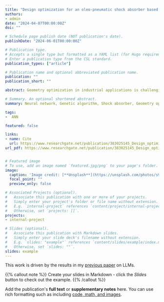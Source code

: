 ```yaml
---
title: "Design optimization for an oleo-pneumatic shock absorber based on a hybrid GA-NN model"
authors:
- admin
date: "2024-04-07T00:00:00Z"
doi: ""

# Schedule page publish date (NOT publication's date).
publishDate: "2024-06-01T00:00:00Z"

# Publication type.
# Accepts a single type but formatted as a YAML list (for Hugo requirements).
# Enter a publication type from the CSL standard.
publication_types: ["article"]

# Publication name and optional abbreviated publication name.
publication: ""
publication_short: ""

abstract: Geometry optimization in industrial applications is challenging due to implicit fitness functions and physical constraints highly influenced by design inputs. This optimization cannot be easily handled using analytical solutions. Instead, parametric analysis of computational models often results in local optima, leading to uncertain optimization solutions. To address these problems, this paper proposes a hybrid genetic algorithm-neural network strategy (GA-NN) to identify the best combination of geometric parameters for a oleo-pneumatic shock absorber system to maximize its efficiency under certain working conditions. This hybrid approach leverages the strengths of both NNs and GAs. Within this framework, NNs approximate the fitness function based on design variables, while GAs broadly search for optimal variable combinations within design spaces. A comprehensive verification and validation process ensures the proposed framework's reliability. Additionally, a parametric analysis is conducted for the range of optimized geometries for varying aircraft dimensions and designed shock absorber pressure heads. This study aims to provide valuable insights and practical guidelines for shock absorber design, ensuring safe and efficient operations.

# Summary. An optional shortened abstract.
summary: Neural network, Genetic algorithm, Shock absorber, Geometry optimization,

tags:
-  ANN 

featured: false

links:
- name: Cite
  url: https://www.researchgate.net/publication/383025145_Design_optimization_for_an_oleo-pneumatic_shock_absorber_based_on_a_hybrid_GA-NN_model
url_pdf: https://www.researchgate.net/publication/383025145_Design_optimization_for_an_oleo-pneumatic_shock_absorber_based_on_a_hybrid_GA-NN_model


# Featured image
# To use, add an image named `featured.jpg/png` to your page's folder. 
image:
  caption: 'Image credit: [**Unsplash**](https://unsplash.com/photos/s9CC2SKySJM)'
  focal_point: ""
  preview_only: false

# Associated Projects (optional).
#   Associate this publication with one or more of your projects.
#   Simply enter your project's folder or file name without extension.
#   E.g. `internal-project` references `content/project/internal-project/index.md`.
#   Otherwise, set `projects: []`.
projects:
- internal-project

# Slides (optional).
#   Associate this publication with Markdown slides.
#   Simply enter your slide deck's filename without extension.
#   E.g. `slides: "example"` references `content/slides/example/index.md`.
#   Otherwise, set `slides: ""`.
slides: example
---
```


This work is driven by the results in my [previous paper](/publication/conference-paper/) on LLMs.

{{% callout note %}}
Create your slides in Markdown - click the *Slides* button to check out the example.
{{% /callout %}}

Add the publication's **full text** or **supplementary notes** here. You can use rich formatting such as including [code, math, and images](https://docs.hugoblox.com/content/writing-markdown-latex/).
